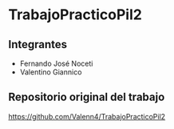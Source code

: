 # TrabajoPracticoPil2
## Integrantes
- Fernando José Noceti
- Valentino Giannico

## Repositorio original del trabajo
https://github.com/Valenn4/TrabajoPracticoPil2
